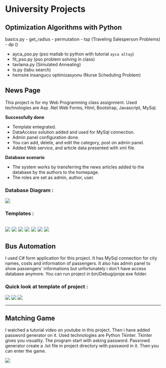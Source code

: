 # University Projects

## Optimization Algorithms with Python
basics.py
    - get_radius
    - permutation
    - tsp (Traveling Salesperson Problems)
    - dp ()
- ayca_pso.py (pso matlab to python with tutorial `ayca altay`)
- fit_pso.py (pso problem solving in class)
- tavlama.py (Simulated Annealing)
- ts.py (tabu search)
- hemsire insangucu optimizasyonu (Nurse Scheduling Problem)

## News Page
This project is for my Web Programming class assignment. Used technologies are Asp .Net Web Forms, Html, Bootstrap, Javascript, MySql. 

**Successfully done**
 - Template entegrated.
 - DataAccess solution added and used for MySql connection.
 - Admin panel configuration done.
 - You can add, delete, and edit the category, post on admin panel.
 - Added Web service, and article data presented with xml file.</br>

**Database scenario**
 - The system works by transferring the news articles added to the database by the authors to the homepage.
 - The roles are set as admin, author, user.
### Database Diagram :
![](https://github.com/zeraphosa/university-projects/blob/main/documentation/news-page/db_diagram.PNG)
### Templates :
![](https://github.com/zeraphosa/university-projects/blob/main/documentation/news-page/homepage.PNG)
![](https://github.com/zeraphosa/university-projects/blob/main/documentation/news-page/admin-login.PNG)
![](https://github.com/zeraphosa/university-projects/blob/main/documentation/news-page/control-panel.PNG)
![](https://github.com/zeraphosa/university-projects/blob/main/documentation/news-page/cp-1.PNG)
![](https://github.com/zeraphosa/university-projects/blob/main/documentation/news-page/cp-2.PNG)
![](https://github.com/zeraphosa/university-projects/blob/main/documentation/news-page/websevice-1.PNG)
![](https://github.com/zeraphosa/university-projects/blob/main/documentation/news-page/xml.PNG)
---

## Bus Automation
I used C# form application for this project. It has MySql connection for city names, costs and information of passengers. It also has admin panel to show passengers' informations but unfortunately i don't have access database anymore. You can run project in bin/Debug/proje.exe folder.

### Quick look at template of project :
![](https://github.com/zeraphosa/university-projects/blob/main/documentation/bus-automation/ba-1.PNG)
![](https://github.com/zeraphosa/university-projects/blob/main/documentation/bus-automation/ba-2.PNG)
![](https://github.com/zeraphosa/university-projects/blob/main/documentation/bus-automation/ba-3.PNG)

---
## Matching Game
I watched a tutorial video on youtube in this project. Then i have added password generator on it. Used technologies are Python Tkinter. Tkinter gives you visuality. 
The program start with asking password. Passrowd generator create a .txt file in project directory with password in it. Then you can enter the game.

![](https://github.com/zeraphosa/university-projects/blob/main/documentation/matching-game/mg-1.PNG)
